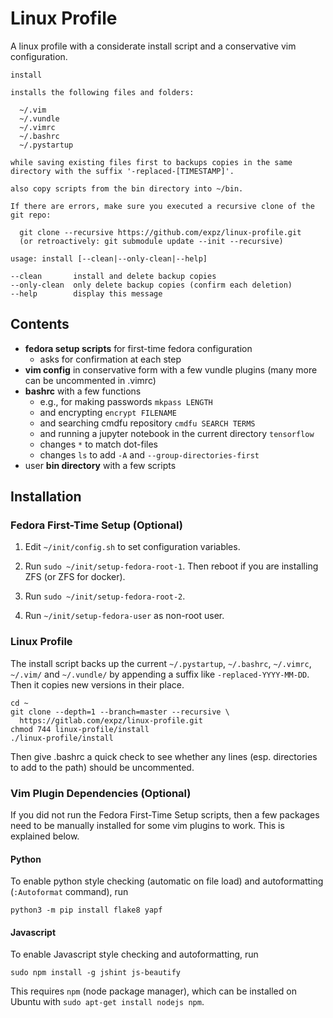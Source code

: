 # Linux Profile

A linux profile with a considerate install script and a conservative vim configuration.

```
install

installs the following files and folders:

  ~/.vim
  ~/.vundle
  ~/.vimrc
  ~/.bashrc
  ~/.pystartup

while saving existing files first to backups copies in the same
directory with the suffix '-replaced-[TIMESTAMP]'.

also copy scripts from the bin directory into ~/bin.

If there are errors, make sure you executed a recursive clone of the git repo:

  git clone --recursive https://github.com/expz/linux-profile.git
  (or retroactively: git submodule update --init --recursive)

usage: install [--clean|--only-clean|--help]

--clean       install and delete backup copies
--only-clean  only delete backup copies (confirm each deletion)
--help        display this message
```

## Contents

* __fedora setup scripts__ for first-time fedora configuration
  + asks for confirmation at each step
* __vim config__ in conservative form with a few vundle plugins (many more can be uncommented in .vimrc)
* __bashrc__ with a few functions
  + e.g., for making passwords `mkpass LENGTH`
  + and encrypting `encrypt FILENAME`
  + and searching cmdfu repository `cmdfu SEARCH TERMS`
  + and running a jupyter notebook in the current directory `tensorflow`
  + changes `*` to match dot-files
  + changes `ls` to add `-A` and `--group-directories-first`
* user __bin directory__ with a few scripts

## Installation

### Fedora First-Time Setup (Optional)

1. Edit `~/init/config.sh` to set configuration variables.

2. Run `sudo ~/init/setup-fedora-root-1`. Then reboot if you are installing ZFS (or ZFS for docker).

3. Run `sudo ~/init/setup-fedora-root-2`.

4. Run `~/init/setup-fedora-user` as non-root user.

### Linux Profile

The install script backs up the current `~/.pystartup`, `~/.bashrc`, `~/.vimrc`, `~/.vim/` and `~/.vundle/` by appending a suffix like `-replaced-YYYY-MM-DD`. Then it copies new versions in their place.

```
cd ~
git clone --depth=1 --branch=master --recursive \
  https://gitlab.com/expz/linux-profile.git
chmod 744 linux-profile/install
./linux-profile/install
```

Then give .bashrc a quick check to see whether any lines (esp. directories to 
add to the path) should be uncommented.

### Vim Plugin Dependencies (Optional)

If you did not run the Fedora First-Time Setup scripts, then a few packages need to be manually installed for some vim plugins to work. This is explained below.

#### Python

To enable python style checking (automatic on file load) and autoformatting (`:Autoformat` command), run
```
python3 -m pip install flake8 yapf
```

#### Javascript

To enable Javascript style checking and autoformatting, run
```
sudo npm install -g jshint js-beautify
```
This requires `npm` (node package manager), which can be installed on Ubuntu with `sudo apt-get install nodejs npm`.
